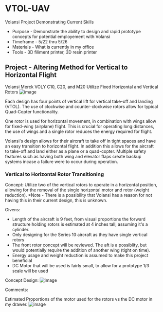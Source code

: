# VTOL-UAV
Volansi Project Demonstrating Current Skills

* Purpose - Demonstrate the ability to design and rapid prototype concepts for potential employement with Volansi
* Timeframe - 5/22 thru 5/26
* Materials - What is currently in my office
* Tools - 3D filiment printer, 3D resin printer 

## Project - Altering Method for Vertical to Horizontal Flight
Volansi Merck VOLY C10, C20, and M20 Utilize Fixed Horizontal and Vertical Rotors
![image](https://user-images.githubusercontent.com/73624921/119247533-28656700-bb3f-11eb-8cd7-1ffc272eb71e.png)

Each design has four points of vertical lift for vertical take-off and landing (VTOL). The use of clockwise and counter-clockwise rotors allow for typical Quad-Copter functionality.

One rotor is used for horizontal movement, in combination with wings allow for fixed-wing (airplane) flight. This is crucial for operating long distances, the use of wings and a single rotor reduces the energy required for flight.

Volansi's design allows for their aircraft to take off in tight spaces and have an easy transition to horizontal flight. In addition this allows for the aircraft to take-off and land either as a plane or a quad-copter. Multiple safety features such as having both wing and elevator flaps create backup systems incase a failure were to occur during operation.

### Vertical to Horizontal Rotor Transitioning
Concept: Utilize two of the vertical rotors to operate in a horizontal position, allowing for the removal of the single horizontal motor and rotor (weight reduction).
*Note - There is a possibility that Volansi has a reason for not having this in their current design, this is unknown.

Givens:
* Length of the aircraft is 9 feet, from visual proportions the forward structure holding rotors is estimated at 4 inches tall, assuming it's a cylinder. 
* Only designing for the Series 10 aircraft as they have single vertical rotors
* The front rotor concept will be reviewed. The aft is a possiblity, but would potentially require the addition of another wing (tight on time). 
* Energy usage and weight reduction is assumed to make this project beneficial
* DC Motor that will be used is fairly small, to allow for a prototype 1/3 scale will be used

Concept Design:
![image](https://user-images.githubusercontent.com/73624921/119249481-b21c3100-bb4d-11eb-9d15-9e66aa1be0e7.png)






Comments:

Estimated Proportions of the motor used for the rotors vs the DC motor in my drawer. 
![image](https://user-images.githubusercontent.com/73624921/119249739-d973fd80-bb4f-11eb-8147-8f61fc0968c2.png)




